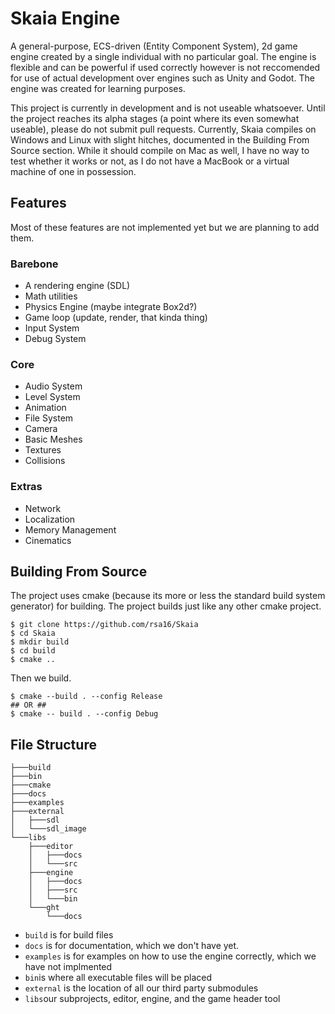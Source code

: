 # Skaia Engine
A general-purpose, ECS-driven (Entity Component System), 2d game engine created by a single individual with no particular goal. The engine is flexible and can be powerful if used correctly however is not reccomended for use of actual development over engines such as Unity and Godot. The engine was created for learning purposes.

This project is currently in development and is not useable whatsoever. Until the project reaches its alpha stages (a point where its even somewhat useable), please do not submit pull requests. Currently, Skaia compiles on Windows and Linux with slight hitches, documented in the Building From Source section. While it should compile on Mac as well, I have no way to test whether it works or not, as I do not have a MacBook or a virtual machine of one in possession.

## Features
Most of these features are not implemented yet but we are planning to add them.
### Barebone
- A rendering engine (SDL)
- Math utilities
- Physics Engine (maybe integrate Box2d?)
- Game loop (update, render, that kinda thing)
- Input System
- Debug System

### Core
- Audio System
- Level System
- Animation
- File System
- Camera
- Basic Meshes
- Textures
- Collisions

### Extras
- Network
- Localization
- Memory Management
- Cinematics

## Building From Source
The project uses cmake (because its more or less the standard build system generator) for building. The project builds just like any other cmake project.
```
$ git clone https://github.com/rsa16/Skaia
$ cd Skaia
$ mkdir build
$ cd build
$ cmake ..
```
Then we build.
```
$ cmake --build . --config Release
## OR ##
$ cmake -- build . --config Debug
```


## File Structure
```
├───build
├───bin
├───cmake
├───docs
├───examples
├───external
│   ├───sdl
│   └───sdl_image
└───libs
    ├───editor
    │   ├───docs
    │   └───src
    ├───engine
    │   ├───docs
    │   ├───src
    │   └───bin
    └───ght
        └───docs
```
- `build` is for build files
- `docs` is for documentation, which we don't have yet.
- `examples` is for examples on how to use the engine correctly, which we have not implmented
- `bin`is where all executable files will be placed
- `external` is the location of all our third party submodules
- `libs`our subprojects, editor, engine, and the game header tool
